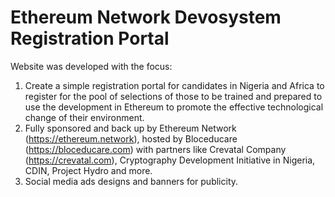 # Ethereum Network Devosystem Registration Portal

Website was developed with the focus:

1. Create a simple registration portal for candidates in Nigeria and Africa to register for the pool of selections of those to be trained and prepared to use the development in Ethereum to promote the effective technological change of their environment.
2. Fully sponsored and back up by Ethereum Network (https://ethereum.network), hosted by Bloceducare (https://bloceducare.com) with partners like Crevatal Company (https://crevatal.com), Cryptography Development Initiative in Nigeria, CDIN, Project Hydro and more.
3. Social media ads designs and banners for publicity.